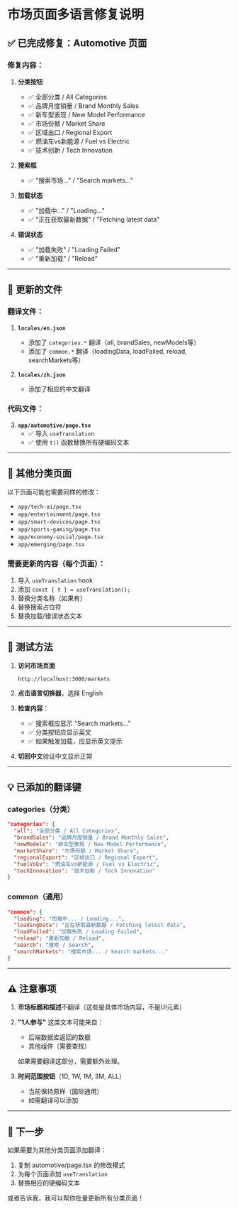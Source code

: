 # 市场页面多语言修复说明

## ✅ 已完成修复：Automotive 页面

### 修复内容：

1. **分类按钮**
   - ✅ 全部分类 / All Categories
   - ✅ 品牌月度销量 / Brand Monthly Sales
   - ✅ 新车型表现 / New Model Performance
   - ✅ 市场份额 / Market Share
   - ✅ 区域出口 / Regional Export
   - ✅ 燃油车vs新能源 / Fuel vs Electric
   - ✅ 技术创新 / Tech Innovation

2. **搜索框**
   - ✅ "搜索市场..." / "Search markets..."

3. **加载状态**
   - ✅ "加载中..." / "Loading..."
   - ✅ "正在获取最新数据" / "Fetching latest data"

4. **错误状态**
   - ✅ "加载失败" / "Loading Failed"
   - ✅ "重新加载" / "Reload"

---

## 📝 更新的文件

### 翻译文件：
1. **`locales/en.json`**
   - 添加了 `categories.*` 翻译（all, brandSales, newModels等）
   - 添加了 `common.*` 翻译（loadingData, loadFailed, reload, searchMarkets等）

2. **`locales/zh.json`**
   - 添加了相应的中文翻译

### 代码文件：
3. **`app/automotive/page.tsx`**
   - ✅ 导入 `useTranslation`
   - ✅ 使用 `t()` 函数替换所有硬编码文本

---

## 🎯 其他分类页面

以下页面可能也需要同样的修改：
- `app/tech-ai/page.tsx`
- `app/entertainment/page.tsx`
- `app/smart-devices/page.tsx`
- `app/sports-gaming/page.tsx`
- `app/economy-social/page.tsx`
- `app/emerging/page.tsx`

### 需要更新的内容（每个页面）：
1. 导入 `useTranslation` hook
2. 添加 `const { t } = useTranslation();`
3. 替换分类名称（如果有）
4. 替换搜索占位符
5. 替换加载/错误状态文本

---

## 🧪 测试方法

1. **访问市场页面**
   ```
   http://localhost:3000/markets
   ```

2. **点击语言切换器**，选择 English

3. **检查内容**：
   - ✅ 搜索框应显示 "Search markets..."
   - ✅ 分类按钮应显示英文
   - ✅ 如果触发加载，应显示英文提示

4. **切回中文**验证中文显示正常

---

## 💡 已添加的翻译键

### categories（分类）
```json
"categories": {
  "all": "全部分类 / All Categories",
  "brandSales": "品牌月度销量 / Brand Monthly Sales",
  "newModels": "新车型表现 / New Model Performance",
  "marketShare": "市场份额 / Market Share",
  "regionalExport": "区域出口 / Regional Export",
  "fuelVsEv": "燃油车vs新能源 / Fuel vs Electric",
  "techInnovation": "技术创新 / Tech Innovation"
}
```

### common（通用）
```json
"common": {
  "loading": "加载中... / Loading...",
  "loadingData": "正在获取最新数据 / Fetching latest data",
  "loadFailed": "加载失败 / Loading Failed",
  "reload": "重新加载 / Reload",
  "search": "搜索 / Search",
  "searchMarkets": "搜索市场... / Search markets..."
}
```

---

## ⚠️ 注意事项

1. **市场标题和描述**不翻译（这些是具体市场内容，不是UI元素）

2. **"1人参与"** 这类文本可能来自：
   - 后端数据库返回的数据
   - 其他组件（需要查找）
   
   如果需要翻译这部分，需要额外处理。

3. **时间范围按钮**（1D, 1W, 1M, 3M, ALL）
   - 当前保持原样（国际通用）
   - 如需翻译可以添加

---

## 🚀 下一步

如果需要为其他分类页面添加翻译：
1. 复制 automotive/page.tsx 的修改模式
2. 为每个页面添加 `useTranslation` 
3. 替换相应的硬编码文本

或者告诉我，我可以帮你批量更新所有分类页面！




